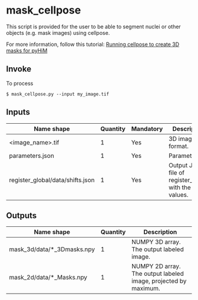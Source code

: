 # mask_cellpose
This script is provided for the user to be able to segment nuclei or other objects (e.g. mask images) using cellpose.

For more information, follow this tutorial:
[Running cellpose to create 3D masks for pyHiM](../../../getting_started/tutorials/cellpose.md)




## Invoke
To process
```shell
$ mask_cellpose.py --input my_image.tif
```



## Inputs

|Name shape|Quantity|Mandatory|Description|
|---|---|---|---|
|<image_name>.tif|1|Yes|3D image in tif format.|
|parameters.json|1|Yes|Parameter file.|
|register_global/data/shifts.json|1|Yes|Output JSON file of register_global with the shift values.|


## Outputs
|Name shape|Quantity|Description|
|---|---|---|
|mask_3d/data/*_3Dmasks.npy|1|NUMPY 3D array. The output labeled image.|
|mask_2d/data/*_Masks.npy|1|NUMPY 2D array. The output labeled image, projected by maximum.|
